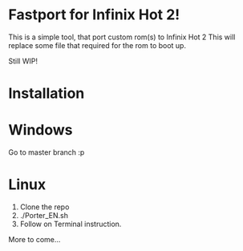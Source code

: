 # Fastport for Infinix Hot 2!

This is a simple tool, that port custom rom(s) to Infinix Hot 2
This will replace some file that required for the rom to boot up.

Still WIP!

# Installation

# Windows
Go to master branch :p

# Linux
1. Clone the repo
2. ./Porter_EN.sh
3. Follow on Terminal instruction.

More to come...
